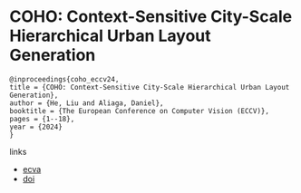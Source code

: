 # COHO: Context-Sensitive City-Scale Hierarchical Urban Layout Generation

```
@inproceedings{coho_eccv24,
title = {COHO: Context-Sensitive City-Scale Hierarchical Urban Layout Generation},
author = {He, Liu and Aliaga, Daniel},
booktitle = {The European Conference on Computer Vision (ECCV)},
pages = {1--18},
year = {2024}
}
```

links
- [ecva](https://www.ecva.net/papers/eccv_2024/papers_ECCV/html/2007_ECCV_2024_paper.php)
- [doi](https://link.springer.com/chapter/10.1007/978-3-031-72624-8_1)
